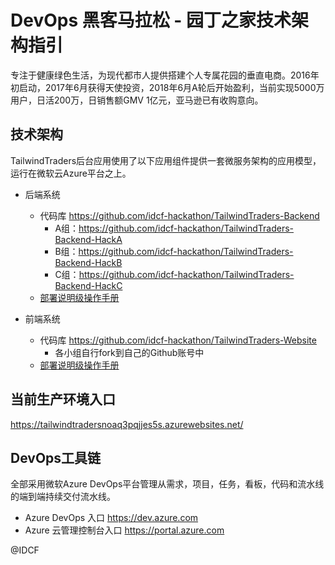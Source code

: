 # DevOps 黑客马拉松 - 园丁之家技术架构指引

专注于健康绿色生活，为现代都市人提供搭建个人专属花园的垂直电商。2016年初启动，2017年6月获得天使投资，2018年6月A轮后开始盈利，当前实现5000万用户，日活200万，日销售额GMV 1亿元，亚马逊已有收购意向。

## 技术架构

TailwindTraders后台应用使用了以下应用组件提供一套微服务架构的应用模型，运行在微软云Azure平台之上。

- 后端系统
  - 代码库 <https://github.com/idcf-hackathon/TailwindTraders-Backend>
    - A组：<https://github.com/idcf-hackathon/TailwindTraders-Backend-HackA>
    - B组：<https://github.com/idcf-hackathon/TailwindTraders-Backend-HackB>
    - C组：<https://github.com/idcf-hackathon/TailwindTraders-Backend-HackC>
  - [部署说明级操作手册](Documents/IDCF-TailwindTraders-Backend-Readme.pdf)

- 前端系统
  - 代码库 <https://github.com/idcf-hackathon/TailwindTraders-Website>
    - 各小组自行fork到自己的Github账号中
  - [部署说明级操作手册](Documents/IDCF-TailwindTraders-Web-Readme.pdf)

## 当前生产环境入口

<https://tailwindtradersnoaq3pqjjes5s.azurewebsites.net/>

## DevOps工具链

全部采用微软Azure DevOps平台管理从需求，项目，任务，看板，代码和流水线的端到端持续交付流水线。

- Azure DevOps 入口 <https://dev.azure.com>
- Azure 云管理控制台入口 <https://portal.azure.com>

@IDCF
